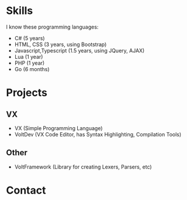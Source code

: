 # Skills

I know these programming languages:
* C# (5 years)
* HTML, CSS (3 years, using Bootstrap) 
* Javascript,Typescript (1.5 years, using JQuery, AJAX) 
* Lua (1 year) 
* PHP (1 year) 
* Go (6 months)

# Projects

## VX
* VX (Simple Programming Language)
* VoltDev (VX Code Editor, has Syntax Highlighting, Compilation Tools) 
## Other 
* VoltFramework (Library for creating Lexers, Parsers, etc) 

# Contact
